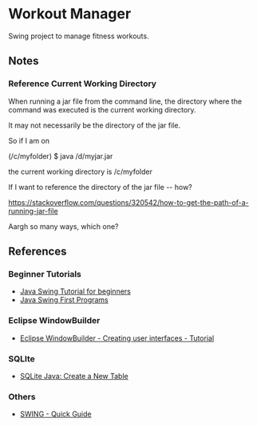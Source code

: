 # Workout Manager

Swing project to manage fitness workouts.

## Notes

### Reference Current Working Directory

When running a jar file from the command line, the directory where the command was executed is the current working directory.

It may not necessarily be the directory of the jar file.

So if I am on 

(/c/myfolder) $ java /d/myjar.jar

the current working directory is /c/myfolder

If I want to reference the directory of the jar file -- how?

https://stackoverflow.com/questions/320542/how-to-get-the-path-of-a-running-jar-file

Aargh so many ways, which one?

 

## References

### Beginner Tutorials

- [Java Swing Tutorial for beginners](https://beginnersbook.com/2015/07/java-swing-tutorial/)
- [Java Swing First Programs](http://zetcode.com/tutorials/javaswingtutorial/firstprograms/)

### Eclipse WindowBuilder

- [Eclipse WindowBuilder - Creating user interfaces - Tutorial](http://www.vogella.com/tutorials/EclipseWindowBuilder/article.html)

### SQLIte

- [SQLite Java: Create a New Table](http://www.sqlitetutorial.net/sqlite-java/create-table/)

### Others

- [SWING - Quick Guide](https://www.tutorialspoint.com/swing/swing_quick_guide.htm)
